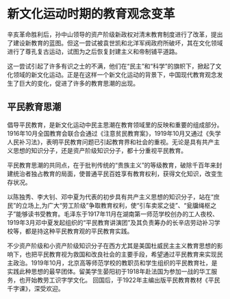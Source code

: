 # 新文化运动时期的教育观念变革

辛亥革命胜利后，孙中山领导的资产阶级新政权对清末教育制度进行了改革，提出了建设新教育的蓝图。但这一尝试被袁世凯和北洋军阀政府所破坏，其在文化领域进行了尊孔复古运动，试图为之后恢复封建主义和帝制铺平道路。

这一尝试引起了许多有识之士的不满，他们在“民主”和“科学”的旗帜下，掀起了文化领域的新文化运动。正是在这样一个新文化运动的背景下，中国现代教育观念发生了巨大的变化，促进了许多的教育思潮的出现。

## 平民教育思潮

倡导平民教育，是新文化运动中民主思潮在教育领域里的反映和重要的组成部分。1916年10月全国教育会联合会通过《注意贫民教育案》，1919年10月又通过《失学人民补习法》，表明平民教育问题已引起教育界和社会的重视。无论是具有共产主义思想的知识分子，还是资产阶级知识分子，都十分重视平民教育。

平民教育思潮的共同点，在于批判传统的“贵族主义”的等级教育，破除千百年来封建统治者独占教育的局面，使普通平民百姓享有教育权利，获得文化知识，改变生存状况。

以陈独秀、李大钊、邓中夏为代表的初步具有共产主义思想的知识分子，站在“庶民”的立场上,为广大“劳工阶级”争取教育权利，使“引车卖浆之徒”、“瓮牖绳枢之子”能够读书受教育。毛泽东于1917年11月在湖南第一师范学校创办的工人夜校、1919年3月邓中夏发起组织的“平民教育讲演团”及其负责筹办的长辛店劳动补习学校等，都是持这种平民教育观的平民教育实践。

不少资产阶级和小资产阶级知识分子在西方尤其是美国杜威民主主义教育思想的影响下，也把平民教育视为救国和改良社会的主要手段，希望通过平民教育来实现民主政治。1919年10月，北京高等师范学校的教职员和学生组织的平民教育社，是实践此种思想的最早团体。留美学生晏阳初于1918年赴法国为参加一战的华工服务，也开始教劳工识字学文化。
回国后，于1922年主编出版平民教育教材《平民千字课》，深受欢迎。
